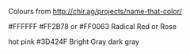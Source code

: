 Colours from http://chir.ag/projects/name-that-color/


#FFFFFF
#FF2B78 or #FF0063  Radical Red or Rose

hot pink
#3D424F Bright Gray
dark gray
